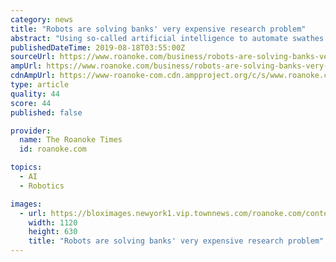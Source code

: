 ```yaml
---
category: news
title: "Robots are solving banks' very expensive research problem"
abstract: "Using so-called artificial intelligence to automate swathes of the research process ... social media feeds and government releases. As good as robots are getting at deciphering market jargon, even their developers admit they’ll never fully replace ..."
publishedDateTime: 2019-08-18T03:55:00Z
sourceUrl: https://www.roanoke.com/business/robots-are-solving-banks-very-expensive-research-problem/article_13768d99-8226-5384-9008-33f7b31bba08.html
ampUrl: https://www.roanoke.com/business/robots-are-solving-banks-very-expensive-research-problem/article_13768d99-8226-5384-9008-33f7b31bba08.amp.html
cdnAmpUrl: https://www-roanoke-com.cdn.ampproject.org/c/s/www.roanoke.com/business/robots-are-solving-banks-very-expensive-research-problem/article_13768d99-8226-5384-9008-33f7b31bba08.amp.html
type: article
quality: 44
score: 44
published: false

provider:
  name: The Roanoke Times
  id: roanoke.com

topics:
  - AI
  - Robotics

images:
  - url: https://bloximages.newyork1.vip.townnews.com/roanoke.com/content/tncms/assets/v3/editorial/c/6f/c6f520ab-7f34-5792-9c81-a6672eecded6/5d5191001a1ae.image.jpg?crop=1763%2C992%2C0%2C91&amp;resize=1120%2C630&amp;order=crop%2Cresize
    width: 1120
    height: 630
    title: "Robots are solving banks' very expensive research problem"
---
```


